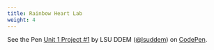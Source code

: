 ```yaml
---
title: Rainbow Heart Lab
weight: 4
---
```

<p data-height="600" data-theme-id="33744" data-slug-hash="b7a327ab6f7167a3e6e46dab7420b627" data-default-tab="js,result" data-user="lsuddem" data-pen-title="Unit 1 Project #1" data-editable="true" class="codepen">See the Pen <a href="https://codepen.io/lsuddem/pen/b7a327ab6f7167a3e6e46dab7420b627/">Unit 1 Project #1</a> by LSU DDEM (<a href="https://codepen.io/lsuddem">@lsuddem</a>) on <a href="https://codepen.io">CodePen</a>.</p>
<script async src="https://static.codepen.io/assets/embed/ei.js"></script>